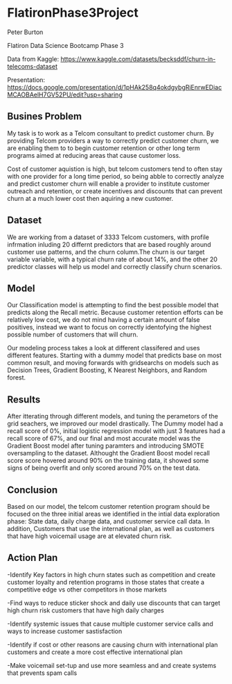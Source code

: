 # FlatironPhase3Project

Peter Burton

Flatiron Data Science Bootcamp Phase 3

Data from Kaggle: https://www.kaggle.com/datasets/becksddf/churn-in-telecoms-dataset

Presentation: https://docs.google.com/presentation/d/1pHAk258q4okdgybgRiEnrwEDiacMCAOBAelH7GV52PU/edit?usp=sharing

## Busines Problem

My task is to work as a  Telcom consultant to predict customer churn. By providing Telcom providers a way to correctly predict customer churn, we are enabling them to to begin customer retention or other long term programs aimed at reducing areas that cause customer loss. 

Cost of customer aquistion is high, but telcom customers tend to often stay with one provider for a long time period, so being abble to correctly analyze and predict customer churn will enable a provider to institute customer outreach and retention, or create incentives and discounts that can prevent churn at a much lower cost then aquiring a new customer. 

## Dataset

We are working from a dataset of 3333 Telcom customers, with profile infrmation inluding 20 differnt predictors that are based roughly around customer use patterns, and the churn column.The churn is our target variable variable, with a typical churn rate of about 14%,  and the other 20 predictor classes will help us model and correctly classify churn scenarios. 

## Model

Our Classification model is attempting to find the best possible model that predicts along the Recall metric. Because customer retention efforts can be relatively low cost, we do not mind having a certain amount of false positives, instead we want to focus on correctly identofying the highest possible number of customers that will churn. 


Our modeling process takes a look at different classifered and uses different features. Starting with a dummy model that predicts base on most common result, and moving forwards with gridsearchs on models such as Decision Trees, Gradient Boosting, K Nearest Neighbors, and Random forest. 


## Results

After itterating through different models, and tuning the perametors of the grid seachers, we improved our model drastically. The Dummy model had a recall score of 0%, initial logistic regression model with just 3 features had a recall score of 67%, and  our final and most accurate model was the Gradient Boost model after tuning paramters and introducing SMOTE oversampling to the dataset. Althought the Gradient Boost model recall score score hovered around 90% on the training data, it showed some signs of being overfit and only scored around 70% on the test data. 


## Conclusion

Based on our model, the telcom customer retention program should be focused on the three initial areas we identified in the intial data exploration phase: State data, daily charge data, and customer service call data. In addition, Customers that use the international plan, as well as customers that have high voicemail usage are at elevated churn risk. 

## Action Plan

-Identify Key factors in high churn states such as competition and create customer loyalty and retention programs in those states that create a competitive edge vs other competitors in those markets

-Find ways to reduce sticker shock and daily use discounts that can target high churn risk customers that have high daily charges

-Identify systemic issues that cause multiple customer service calls and ways to increase customer sastisfaction

-Identify if cost or other reasons are causing churn with international plan customers and create a more cost effective international plan

-Make voicemail set-tup and use more seamless and and create systems that prevents spam calls 
